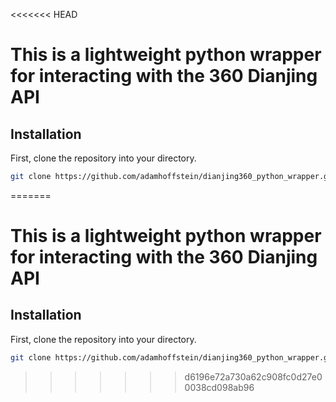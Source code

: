 <<<<<<< HEAD
# This is a lightweight python wrapper for interacting with the 360 Dianjing API

## Installation

First, clone the repository into your directory.

```bash
git clone https://github.com/adamhoffstein/dianjing360_python_wrapper.git
```
=======
# This is a lightweight python wrapper for interacting with the 360 Dianjing API

## Installation

First, clone the repository into your directory.

```bash
git clone https://github.com/adamhoffstein/dianjing360_python_wrapper.git
```
>>>>>>> d6196e72a730a62c908fc0d27e00038cd098ab96
